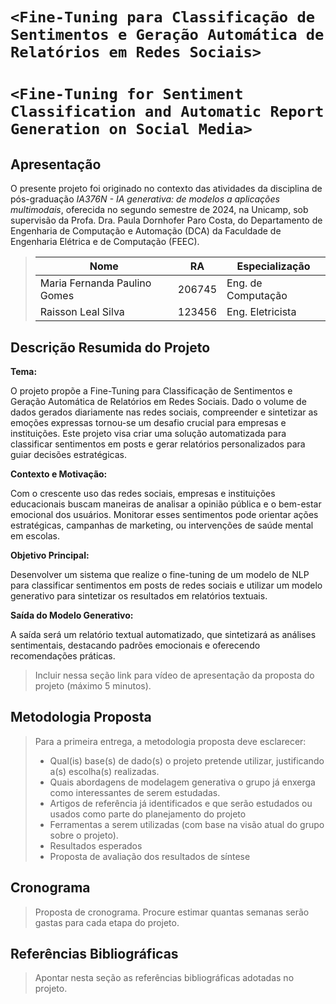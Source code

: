 # `<Fine-Tuning para Classificação de Sentimentos e Geração Automática de Relatórios em Redes Sociais>`
# `<Fine-Tuning for Sentiment Classification and Automatic Report Generation on Social Media>`

## Apresentação

O presente projeto foi originado no contexto das atividades da disciplina de pós-graduação *IA376N - IA generativa: de modelos a aplicações multimodais*, 
oferecida no segundo semestre de 2024, na Unicamp, sob supervisão da Profa. Dra. Paula Dornhofer Paro Costa, do Departamento de Engenharia de Computação e Automação (DCA) da Faculdade de Engenharia Elétrica e de Computação (FEEC).


> |Nome  | RA | Especialização|
> |--|--|--|
> | Maria Fernanda Paulino Gomes | 206745  | Eng. de Computação|
> | Raisson Leal Silva  | 123456  | Eng. Eletricista|



## Descrição Resumida do Projeto

**Tema:**

O projeto propõe a Fine-Tuning para Classificação de Sentimentos e Geração Automática de Relatórios em Redes Sociais. 
Dado o volume de dados gerados diariamente nas redes sociais, compreender e sintetizar as emoções expressas tornou-se um desafio crucial para empresas e instituições. 
Este projeto visa criar uma solução automatizada para classificar sentimentos em posts e gerar relatórios personalizados para guiar decisões estratégicas.

**Contexto e Motivação:**

Com o crescente uso das redes sociais, empresas e instituições educacionais buscam maneiras de analisar a opinião pública e o bem-estar emocional dos usuários. Monitorar esses sentimentos pode orientar ações estratégicas, campanhas de marketing, ou intervenções de saúde mental em escolas.

**Objetivo Principal:**

Desenvolver um sistema que realize o fine-tuning de um modelo de NLP para classificar sentimentos em posts de redes sociais e utilizar um modelo generativo para sintetizar os resultados em relatórios textuais.

**Saída do Modelo Generativo:**

A saída será um relatório textual automatizado, que sintetizará as análises sentimentais, destacando padrões emocionais e oferecendo recomendações práticas.

> Incluir nessa seção link para vídeo de apresentação da proposta do projeto (máximo 5 minutos).

## Metodologia Proposta
> Para a primeira entrega, a metodologia proposta deve esclarecer:
> * Qual(is) base(s) de dado(s) o projeto pretende utilizar, justificando a(s) escolha(s) realizadas.
> * Quais abordagens de modelagem generativa o grupo já enxerga como interessantes de serem estudadas.
> * Artigos de referência já identificados e que serão estudados ou usados como parte do planejamento do projeto
> * Ferramentas a serem utilizadas (com base na visão atual do grupo sobre o projeto).
> * Resultados esperados
> * Proposta de avaliação dos resultados de síntese

## Cronograma
> Proposta de cronograma. Procure estimar quantas semanas serão gastas para cada etapa do projeto.

## Referências Bibliográficas
> Apontar nesta seção as referências bibliográficas adotadas no projeto.
